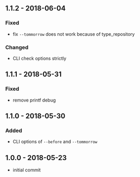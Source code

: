 ## 1.1.2 - 2018-06-04

### Fixed

* fix `--tommorrow` does not work because of type_repository

### Changed

* CLI check options strictly

## 1.1.1 - 2018-05-31

### Fixed

* remove printf debug

## 1.1.0 - 2018-05-30

### Added

* CLI options of `--before` and `--tommorrow`

## 1.0.0 - 2018-05-23

* initial commit

